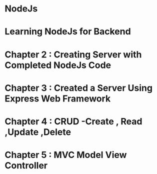 # NodeJs
# Learning NodeJs for Backend 
# Chapter 2 : Creating Server with Completed NodeJs Code
# Chapter 3 : Created a Server Using Express Web Framework
# Chapter 4 : CRUD -Create , Read ,Update ,Delete
# Chapter 5 : MVC Model View Controller